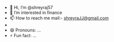 - 👋 Hi, I’m @shreyraj57
- 👀 I’m interested in finance
- 📫 How to reach me mail:- shreyraJJ@gmail.com
- 
- 😄 Pronouns: ...
- ⚡ Fun fact: ...

<!---
shreyraj57/shreyraj57 is a ✨ special ✨ repository because its `README.md` (this file) appears on your GitHub profile.
You can click the Preview link to take a look at your changes.
--->
